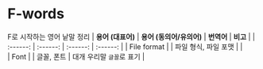 # F-words 
F로 시작하는 영어 낱말 정리 
| **용어 (대표어)** | **용어 (동의어/유의어)** | **번역어** | **비고** |
|  :------:        | :------:               | :------:   | :------: | 
| 	File format |   | 파일 형식, 파일 포맷 |   |  
| 	Font  |   |  글꼴, 폰트 | 대개 우리말 `글꼴`로 표기 | 
